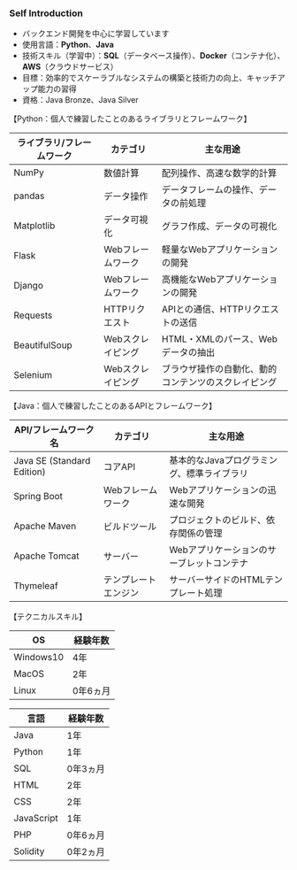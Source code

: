 
### Self Introduction 

- バックエンド開発を中心に学習しています
- 使用言語：**Python**、**Java**
- 技術スキル（学習中）：**SQL**（データベース操作）、**Docker**（コンテナ化）、**AWS**（クラウドサービス）
- 目標：効率的でスケーラブルなシステムの構築と技術力の向上、キャッチアップ能力の習得
- 資格：Java Bronze、Java Silver
  
【Python：個人で練習したことのあるライブラリとフレームワーク】

| ライブラリ/フレームワーク | カテゴリ            | 主な用途                                      |
|---------------------------|---------------------|-----------------------------------------------|
| NumPy                      | 数値計算            | 配列操作、高速な数学的計算                    |
| pandas                     | データ操作          | データフレームの操作、データの前処理          |
| Matplotlib                 | データ可視化        | グラフ作成、データの可視化                    |
| Flask                      | Webフレームワーク    | 軽量なWebアプリケーションの開発               |
| Django                     | Webフレームワーク    | 高機能なWebアプリケーションの開発             |
| Requests                   | HTTPリクエスト      | APIとの通信、HTTPリクエストの送信             |
| BeautifulSoup              | Webスクレイピング    | HTML・XMLのパース、Webデータの抽出            |
| Selenium                   | Webスクレイピング    | ブラウザ操作の自動化、動的コンテンツのスクレイピング|  
  
【Java：個人で練習したことのあるAPIとフレームワーク】

| API/フレームワーク名       | カテゴリ             | 主な用途                                          |
|----------------------------|----------------------|---------------------------------------------------|
| Java SE (Standard Edition)  | コアAPI              | 基本的なJavaプログラミング、標準ライブラリ        |
| Spring Boot                  | Webフレームワーク     | Webアプリケーションの迅速な開発                  |
| Apache Maven                 | ビルドツール          | プロジェクトのビルド、依存関係の管理             |
| Apache Tomcat                | サーバー             | Webアプリケーションのサーブレットコンテナ       |
| Thymeleaf                    | テンプレートエンジン  | サーバーサイドのHTMLテンプレート処理            |

【テクニカルスキル】

| OS     | 経験年数       |
|----------------------------|----------------------|
| Windows10  | 4年 |
| MacOS | 2年 |
| Linux | 0年6ヵ月 |

| 言語     | 経験年数       |
|----------------------------|----------------------|
| Java | 1年 |
| Python | 1年 |
| SQL | 0年3ヵ月  |
| HTML | 2年 |
| CSS | 2年 |
| JavaScript | 1年 |
| PHP | 0年6ヵ月 |
| Solidity | 0年2ヵ月 |
